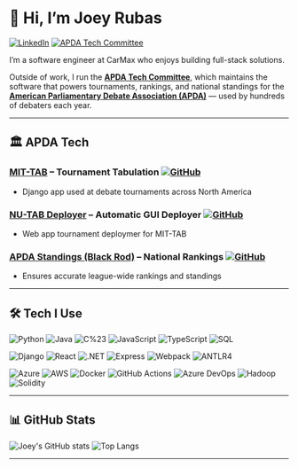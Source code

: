# 👋 Hi, I’m Joey Rubas

[![LinkedIn](https://img.shields.io/badge/LinkedIn-joeymrubas-blue?logo=linkedin&style=flat)](https://www.linkedin.com/in/joeymrubas/)
[![APDA Tech Committee](https://img.shields.io/badge/APDA%20Tech%20Committee-Projects-8A2BE2?logo=github&style=flat)](https://github.com/APDA-Tech-Committee)

I’m a software engineer at CarMax who enjoys building full-stack solutions. 

Outside of work, I run the [**APDA Tech Committee**](https://github.com/APDA-Tech-Committee), which maintains the software that powers tournaments, rankings, and national standings for the [**American Parliamentary Debate Association (APDA)**](https://apda.online/) — used by hundreds of debaters each year.

---

## 🏛 APDA Tech

### [MIT-TAB](https://nu-tab.com) – Tournament Tabulation [![GitHub](https://img.shields.io/badge/Source_Code-181717?logo=github&style=flat)](https://github.com/MIT-TAB/mit-tab)  
- Django app used at debate tournaments across North America

### [NU-TAB Deployer](https://nu-tab.com) – Automatic GUI Deployer [![GitHub](https://img.shields.io/badge/Source_Code-181717?logo=github&style=flat)](https://github.com/MIT-TAB/mittab-deploy)  
- Web app tournament deploymer for MIT-TAB

### [APDA Standings (Black Rod)](https://results.apda.online) – National Rankings [![GitHub](https://img.shields.io/badge/Source_Code-181717?logo=github&style=flat)](https://github.com/apda-tech-committee/black-rod)  
- Ensures accurate league-wide rankings and standings

---

## 🛠 Tech I Use

![Python](https://img.shields.io/badge/-Python-3776AB?logo=python&logoColor=white)
![Java](https://img.shields.io/badge/-Java-007396?logo=java&logoColor=white)
![C%23](https://img.shields.io/badge/-C%23-239120?logo=c-sharp&logoColor=white)
![JavaScript](https://img.shields.io/badge/-JavaScript-F7DF1E?logo=javascript&logoColor=black)
![TypeScript](https://img.shields.io/badge/-TypeScript-3178C6?logo=typescript&logoColor=white)
![SQL](https://img.shields.io/badge/-SQL-003B57?logo=postgresql&logoColor=white)

![Django](https://img.shields.io/badge/-Django-092E20?logo=django&logoColor=white)
![React](https://img.shields.io/badge/-React-61DAFB?logo=react&logoColor=black)
![.NET](https://img.shields.io/badge/-.NET-512BD4?logo=dotnet&logoColor=white)
![Express](https://img.shields.io/badge/-Express-000000?logo=express&logoColor=white)
![Webpack](https://img.shields.io/badge/-Webpack-8DD6F9?logo=webpack&logoColor=black)
![ANTLR4](https://img.shields.io/badge/-ANTLR4-FF6F00?logo=antlr&logoColor=white)

![Azure](https://img.shields.io/badge/-Azure-0078D4?logo=microsoft-azure&logoColor=white)
![AWS](https://img.shields.io/badge/-AWS-232F3E?logo=amazon-aws&logoColor=white)
![Docker](https://img.shields.io/badge/-Docker-2496ED?logo=docker&logoColor=white)
![GitHub Actions](https://img.shields.io/badge/-GitHub%20Actions-2088FF?logo=github-actions&logoColor=white)
![Azure DevOps](https://img.shields.io/badge/-Azure%20DevOps-0078D7?logo=azure-devops&logoColor=white)
![Hadoop](https://img.shields.io/badge/-Hadoop-66CCFF?logo=apachehadoop&logoColor=black)
![Solidity](https://img.shields.io/badge/-Solidity-363636?logo=solidity&logoColor=white)

---

## 📊 GitHub Stats

![Joey's GitHub stats](https://github-readme-stats.vercel.app/api?username=JoeyRubas&show_icons=true&theme=default&count_private=true)
![Top Langs](https://github-readme-stats.vercel.app/api/top-langs/?username=JoeyRubas&layout=compact&theme=default)

---
